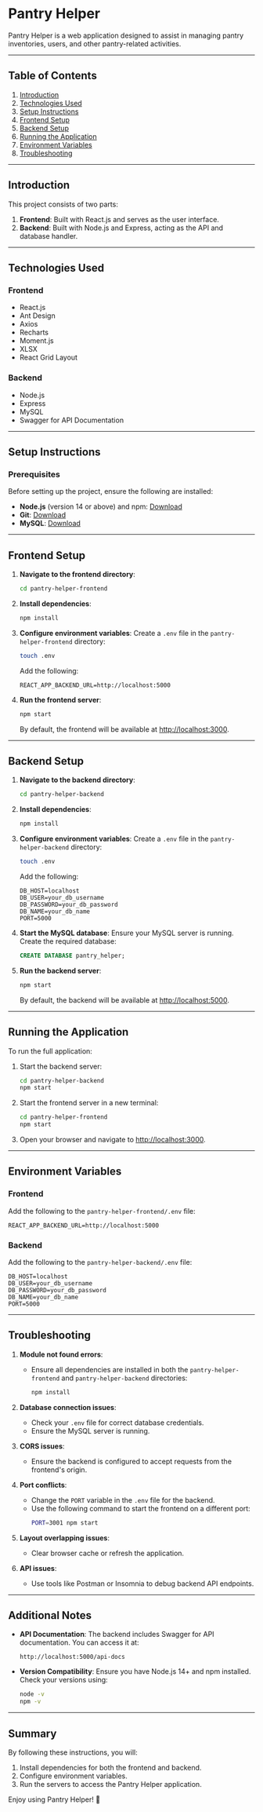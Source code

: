
# Pantry Helper

Pantry Helper is a web application designed to assist in managing pantry inventories, users, and other pantry-related activities.

---

## Table of Contents

1. [Introduction](#introduction)
2. [Technologies Used](#technologies-used)
3. [Setup Instructions](#setup-instructions)
4. [Frontend Setup](#frontend-setup)
5. [Backend Setup](#backend-setup)
6. [Running the Application](#running-the-application)
7. [Environment Variables](#environment-variables)
8. [Troubleshooting](#troubleshooting)

---

## Introduction

This project consists of two parts:

1. **Frontend**: Built with React.js and serves as the user interface.
2. **Backend**: Built with Node.js and Express, acting as the API and database handler.

---

## Technologies Used

### Frontend

- React.js
- Ant Design
- Axios
- Recharts
- Moment.js
- XLSX
- React Grid Layout

### Backend

- Node.js
- Express
- MySQL
- Swagger for API Documentation

---

## Setup Instructions

### Prerequisites

Before setting up the project, ensure the following are installed:

- **Node.js** (version 14 or above) and npm: [Download](https://nodejs.org/)
- **Git**: [Download](https://git-scm.com/)
- **MySQL**: [Download](https://dev.mysql.com/downloads/)

---

## Frontend Setup

1. **Navigate to the frontend directory**:
   ```bash
   cd pantry-helper-frontend
   ```

2. **Install dependencies**:
   ```bash
   npm install
   ```

3. **Configure environment variables**:
   Create a `.env` file in the `pantry-helper-frontend` directory:
   ```bash
   touch .env
   ```
   Add the following:
   ```dotenv
   REACT_APP_BACKEND_URL=http://localhost:5000
   ```

4. **Run the frontend server**:
   ```bash
   npm start
   ```
   By default, the frontend will be available at [http://localhost:3000](http://localhost:3000).

---

## Backend Setup

1. **Navigate to the backend directory**:
   ```bash
   cd pantry-helper-backend
   ```

2. **Install dependencies**:
   ```bash
   npm install
   ```

3. **Configure environment variables**:
   Create a `.env` file in the `pantry-helper-backend` directory:
   ```bash
   touch .env
   ```
   Add the following:
   ```dotenv
   DB_HOST=localhost
   DB_USER=your_db_username
   DB_PASSWORD=your_db_password
   DB_NAME=your_db_name
   PORT=5000
   ```

4. **Start the MySQL database**:
   Ensure your MySQL server is running. Create the required database:
   ```sql
   CREATE DATABASE pantry_helper;
   ```

5. **Run the backend server**:
   ```bash
   npm start
   ```
   By default, the backend will be available at [http://localhost:5000](http://localhost:5000).

---

## Running the Application

To run the full application:

1. Start the backend server:
   ```bash
   cd pantry-helper-backend
   npm start
   ```

2. Start the frontend server in a new terminal:
   ```bash
   cd pantry-helper-frontend
   npm start
   ```

3. Open your browser and navigate to [http://localhost:3000](http://localhost:3000).

---

## Environment Variables

### Frontend

Add the following to the `pantry-helper-frontend/.env` file:

```dotenv
REACT_APP_BACKEND_URL=http://localhost:5000
```

### Backend

Add the following to the `pantry-helper-backend/.env` file:

```dotenv
DB_HOST=localhost
DB_USER=your_db_username
DB_PASSWORD=your_db_password
DB_NAME=your_db_name
PORT=5000
```

---

## Troubleshooting

1. **Module not found errors**:
   - Ensure all dependencies are installed in both the `pantry-helper-frontend` and `pantry-helper-backend` directories:
     ```bash
     npm install
     ```

2. **Database connection issues**:
   - Check your `.env` file for correct database credentials.
   - Ensure the MySQL server is running.

3. **CORS issues**:
   - Ensure the backend is configured to accept requests from the frontend's origin.

4. **Port conflicts**:
   - Change the `PORT` variable in the `.env` file for the backend.
   - Use the following command to start the frontend on a different port:
     ```bash
     PORT=3001 npm start
     ```

5. **Layout overlapping issues**:
   - Clear browser cache or refresh the application.

6. **API issues**:
   - Use tools like Postman or Insomnia to debug backend API endpoints.

---

## Additional Notes

- **API Documentation**:
  The backend includes Swagger for API documentation. You can access it at:
  ```
  http://localhost:5000/api-docs
  ```

- **Version Compatibility**:
  Ensure you have Node.js 14+ and npm installed. Check your versions using:
  ```bash
  node -v
  npm -v
  ```

---

## Summary

By following these instructions, you will:

1. Install dependencies for both the frontend and backend.
2. Configure environment variables.
3. Run the servers to access the Pantry Helper application.

Enjoy using Pantry Helper! 🎉
